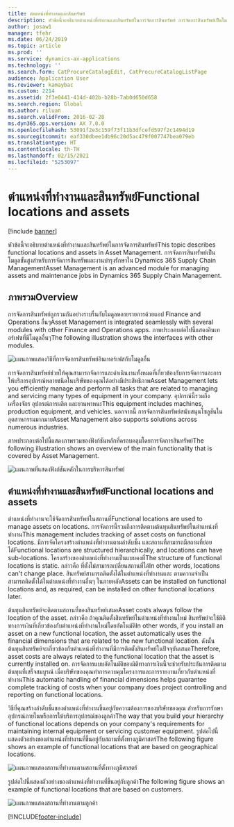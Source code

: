 ```yaml
---
title: ตำแหน่งที่ทำงานและสินทรัพย์
description: หัวข้อนี้จะอธิบายตำแหน่งที่ทำงานและสินทรัพย์ในการจัดการสินทรัพย์ การจัดการสินทรัพย์เป็นโมดูลขั้นสูงสำหรับการจัดการสินทรัพและงานบำรุงรักษาใน Dynamics 365 Supply Chain Management
author: josaw1
manager: tfehr
ms.date: 06/24/2019
ms.topic: article
ms.prod: ''
ms.service: dynamics-ax-applications
ms.technology: ''
ms.search.form: CatProcureCatalogEdit, CatProcureCatalogListPage
audience: Application User
ms.reviewer: kamaybac
ms.custom: 2214
ms.assetid: 2f3e0441-414d-402b-b28b-7ab0d650d658
ms.search.region: Global
ms.author: riluan
ms.search.validFrom: 2016-02-28
ms.dyn365.ops.version: AX 7.0.0
ms.openlocfilehash: 53091f2e3c159f73f11b3dfcefd597f2c1494d19
ms.sourcegitcommit: eaf330dbee1db96c20d5ac479f007747bea079eb
ms.translationtype: HT
ms.contentlocale: th-TH
ms.lasthandoff: 02/15/2021
ms.locfileid: "5253097"
---
```

# <a name="functional-locations-and-assets"></a><span data-ttu-id="5331d-104">ตำแหน่งที่ทำงานและสินทรัพย์</span><span class="sxs-lookup"><span data-stu-id="5331d-104">Functional locations and assets</span></span>

[!include [banner](../../includes/banner.md)]

 

<span data-ttu-id="5331d-105">หัวข้อนี้จะอธิบายตำแหน่งที่ทำงานและสินทรัพย์ในการจัดการสินทรัพย์</span><span class="sxs-lookup"><span data-stu-id="5331d-105">This topic describes functional locations and assets in Asset Management.</span></span> <span data-ttu-id="5331d-106">การจัดการสินทรัพย์เป็นโมดูลขั้นสูงสำหรับการจัดการสินทรัพและงานบำรุงรักษาใน Dynamics 365 Supply Chain Management</span><span class="sxs-lookup"><span data-stu-id="5331d-106">Asset Management is an advanced module for managing assets and maintenance jobs in Dynamics 365 Supply Chain Management.</span></span>

## <a name="overview"></a><span data-ttu-id="5331d-107">ภาพรวม</span><span class="sxs-lookup"><span data-stu-id="5331d-107">Overview</span></span>

<span data-ttu-id="5331d-108">การจัดการสินทรัพย์ถูกรวมกันอย่างราบรื่นกับโมดูลหลายรายการด้วยแอป Finance and Operations อื่นๆ</span><span class="sxs-lookup"><span data-stu-id="5331d-108">Asset Management is integrated seamlessly with several modules with other Finance and Operations apps.</span></span> <span data-ttu-id="5331d-109">ภาพประกอบต่อไปนี้แสดงอินเทอร์เฟซที่มีโมดูลอื่นๆ</span><span class="sxs-lookup"><span data-stu-id="5331d-109">The following illustration shows the interfaces with other modules.</span></span>

![แผนภาพแสดงวิธีที่การจัดการสินทรัพย์อินเทอร์เฟสกับโมดูลอื่น](media/01-overview-image.png)

<span data-ttu-id="5331d-111">การจัดการสินทรัพย์ช่วยให้คุณสามารถจัดการและดำเนินงานทั้งหมดที่เกี่ยวข้องกับการจัดการและการให้บริการอุปกรณ์หลายชนิดในบริษัทของคุณได้อย่างมีประสิทธิภาพ</span><span class="sxs-lookup"><span data-stu-id="5331d-111">Asset Management lets you efficiently manage and perform all tasks that are related to managing and servicing many types of equipment in your company.</span></span> <span data-ttu-id="5331d-112">อุปกรณ์นี้รวมถึงเครื่องจักร อุปกรณ์การผลิต และยานพาหนะ</span><span class="sxs-lookup"><span data-stu-id="5331d-112">This equipment includes machines, production equipment, and vehicles.</span></span> <span data-ttu-id="5331d-113">นอกจากนี้ การจัดการสินทรัพย์สนับสนุนโซลูชันในอุตสาหกรรมมากมาย</span><span class="sxs-lookup"><span data-stu-id="5331d-113">Asset Management also supports solutions across numerous industries.</span></span>

<span data-ttu-id="5331d-114">ภาพประกอบต่อไปนี้แสดงภาพรวมของฟังก์ชันหลักที่ครอบคลุมโดยการจัดการสินทรัพย์</span><span class="sxs-lookup"><span data-stu-id="5331d-114">The following illustration shows an overview of the main functionality that is covered by Asset Management.</span></span>

![แผนภาพที่แสดงฟังก์ชันหลักในการบริหารสินทรัพย์](media/02-overview-image.png)

## <a name="functional-locations-and-assets"></a><span data-ttu-id="5331d-116">ตำแหน่งที่ทำงานและสินทรัพย์</span><span class="sxs-lookup"><span data-stu-id="5331d-116">Functional locations and assets</span></span>

<span data-ttu-id="5331d-117">ตำแหน่งที่ทำงานจะใช้จัดการสินทรัพย์ในสถานที่</span><span class="sxs-lookup"><span data-stu-id="5331d-117">Functional locations are used to manage assets on locations.</span></span> <span data-ttu-id="5331d-118">การจัดการนี้รวมถึงการติดตามต้นทุนสินทรัพย์ในตำแหน่งที่ทำงาน</span><span class="sxs-lookup"><span data-stu-id="5331d-118">This management includes tracking of asset costs on functional locations.</span></span> <span data-ttu-id="5331d-119">มีการจัดโครงสร้างตำแหน่งที่ทำงานตามลำดับชั้น และสถานที่สามารถมีสถานที่ย่อยได้</span><span class="sxs-lookup"><span data-stu-id="5331d-119">Functional locations are structured hierarchically, and locations can have sub-locations.</span></span> <span data-ttu-id="5331d-120">โครงสร้างของตำแหน่งที่ทำงานเป็นแบบคงที่</span><span class="sxs-lookup"><span data-stu-id="5331d-120">The structure of functional locations is static.</span></span> <span data-ttu-id="5331d-121">กล่าวคือ ที่ตั้งไม่สามารถเปลี่ยนสถานที่ได้</span><span class="sxs-lookup"><span data-stu-id="5331d-121">In other words, locations can't change place.</span></span> <span data-ttu-id="5331d-122">สินทรัพย์สามารถติดตั้งได้ในตำแหน่งที่ทำงานและ ตามความจำเป็น สามารถติดตั้งได้ในตำแหน่งที่ทำงานอื่นๆ ในภายหลัง</span><span class="sxs-lookup"><span data-stu-id="5331d-122">Assets can be installed on functional locations and, as required, can be installed on other functional locations later.</span></span>

<span data-ttu-id="5331d-123">ต้นทุนสินทรัพย์จะติดตามสถานที่ของสินทรัพย์เสมอ</span><span class="sxs-lookup"><span data-stu-id="5331d-123">Asset costs always follow the location of the asset.</span></span> <span data-ttu-id="5331d-124">กล่าวคือ ถ้าคุณติดตั้งสินทรัพย์ในตำแหน่งที่ทำงานใหม่ สินทรัพย์จะใช้มิติทางการเงินที่เกี่ยวข้องกับตำแหน่งที่ทำงานใหม่โดยอัตโนมัติ</span><span class="sxs-lookup"><span data-stu-id="5331d-124">In other words, if you install an asset on a new functional location, the asset automatically uses the financial dimensions that are related to the new functional location.</span></span> <span data-ttu-id="5331d-125">ดังนั้น ต้นทุนสินทรัพย์จะเกี่ยวข้องกับตำแหน่งที่ทำงานที่มีการติดตั้งสินทรัพย์ในปัจจุบันเสมอ</span><span class="sxs-lookup"><span data-stu-id="5331d-125">Therefore, asset costs are always related to the functional location that the asset is  currently installed on.</span></span> <span data-ttu-id="5331d-126">การจัดการแบบอัตโนมัติของมิติทางการเงินนี้จะช่วยรับประกันการติดตามต้นทุนที่เสร็จสมบูรณ์ เมื่อบริษัทของคุณทำการควบคุมโครงการและการรายงานเกี่ยวกับตำแหน่งที่ทำงาน</span><span class="sxs-lookup"><span data-stu-id="5331d-126">This automatic handling of financial dimensions helps guarantee complete tracking of costs when your company does project controlling and reporting on functional locations.</span></span>

<span data-ttu-id="5331d-127">วิธีที่คุณสร้างลำดับชั้นของตำแหน่งที่ทำงานขึ้นอยู่กับความต้องการของบริษัทของคุณ สำหรับการรักษาอุปกรณ์ภายในหรือการให้บริการอุปกรณ์ของลูกค้า</span><span class="sxs-lookup"><span data-stu-id="5331d-127">The way that you build your hierarchy of functional locations depends on your company's requirements for maintaining internal equipment or servicing customer equipment.</span></span> <span data-ttu-id="5331d-128">รูปต่อไปนี้แสดงตัวอย่างของตำแหน่งที่ทำงานที่ขึ้นอยู่กับสถานที่ตั้งทางภูมิศาสตร์</span><span class="sxs-lookup"><span data-stu-id="5331d-128">The following figure shows an example of functional locations that are based on geographical locations.</span></span>

![แผนภาพแสดงสถานที่ทำงานตามสถานที่ตั้งทางภูมิศาสตร์](media/03-overview-image.png)

<span data-ttu-id="5331d-130">รูปต่อไปนี้แสดงตัวอย่างของตำแหน่งที่ทำงานที่ขึ้นอยู่กับลูกค้า</span><span class="sxs-lookup"><span data-stu-id="5331d-130">The following figure shows an example of functional locations that are based on customers.</span></span>

![แผนภาพแสดงสถานที่ทำงานตามลูกค้า](media/04-overview-image.png)


[!INCLUDE[footer-include](../../../includes/footer-banner.md)]
